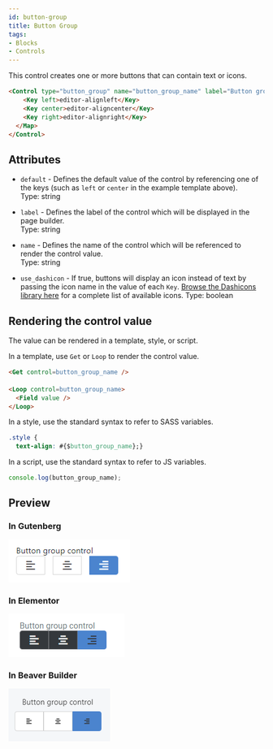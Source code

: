 ```yaml
---
id: button-group
title: Button Group
tags:
- Blocks
- Controls
---
```

This control creates one or more buttons that can contain text or icons.

```html
<Control type="button_group" name="button_group_name" label="Button group control" use_dashicon="true">  <Map choices>
    <Key left>editor-alignleft</Key>
    <Key center>editor-aligncenter</Key>
    <Key right>editor-alignright</Key>
  </Map>
</Control>
```

## Attributes

- `default` - Defines the default value of the control by referencing one of the keys (such as `left` or `center` in the example template above).  
    Type: string  
    
- `label` - Defines the label of the control which will be displayed in the page builder.  
    Type: string  
    
- `name` - Defines the name of the control which will be referenced to render the control value.  
    Type: string  
    
- `use_dashicon` - If true, buttons will display an icon instead of text by passing the icon name in the value of each `Key`. [Browse the Dashicons library here](https://developer.wordpress.org/resource/dashicons/) for a complete list of available icons.
Type: boolean

## Rendering the control value

The value can be rendered in a template, style, or script.

In a template, use `Get` or `Loop` to render the control value.

```html
<Get control=button_group_name />

<Loop control=button_group_name>
  <Field value />
</Loop>
```

In a style, use the standard syntax to refer to SASS variables.

```css
.style {
  text-align: #{$button_group_name};}
```

In a script, use the standard syntax to refer to JS variables.

```js
console.log(button_group_name);
```

## Preview

### In Gutenberg

![](./RIg1W3UdCqKyJKvgphqVvVtQK.png)  

### In Elementor

![](./RFZUuECGlv2VPehXh2FNUsxQ3.png)  

### In Beaver Builder

![](./heD7HXhclzkumRxnVsrr2M5zP.png)